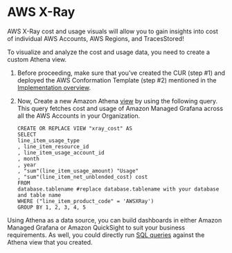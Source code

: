 # AWS X-Ray

AWS X-Ray cost and usage visuals will allow you to gain insights into cost of individual AWS Accounts, AWS Regions, and TracesStored!  

To visualize and analyze the cost and usage data, you need to create a custom Athena view.

1.	Before proceeding, make sure that you’ve created the CUR (step #1) and deployed the AWS Conformation Template (step #2) mentioned in the [Implementation overview][cid-implement].

2.	Now, Create a new Amazon Athena [view][view] by using the following query. This query fetches cost and usage of Amazon Managed Grafana across all the AWS Accounts in your Organization.

        CREATE OR REPLACE VIEW "xray_cost" AS 
        SELECT
        line_item_usage_type
        , line_item_resource_id
        , line_item_usage_account_id
        , month
        , year
        , "sum"(line_item_usage_amount) "Usage"
        , "sum"(line_item_net_unblended_cost) cost
        FROM
        database.tablename #replace database.tablename with your database and table name 
        WHERE ("line_item_product_code" = 'AWSXRay')
        GROUP BY 1, 2, 3, 4, 5

Using Athena as a data source, you can build dashboards in either Amazon Managed Grafana or Amazon QuickSight to suit your business requirements. As well, you could directly run [SQL queries][sql-query] against the Athena view that you created.

[view]: https://athena-in-action.workshop.aws/30-basics/303-create-view.html
[sql-query]: https://docs.aws.amazon.com/athena/latest/ug/querying-athena-tables.html
[cid-implement]: http://127.0.0.1:8000/observability-best-practices/guides/cost-optimization/cost/#cloud-intelligence-dashboards